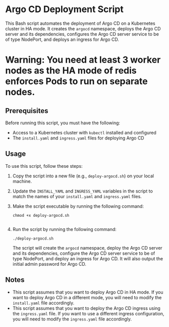 
# Argo CD Deployment Script

This Bash script automates the deployment of Argo CD on a Kubernetes cluster in HA mode. It creates the `argocd` namespace, deploys the Argo CD server and its dependencies, configures the Argo CD server service to be of type NodePort, and deploys an ingress for Argo CD.

# Warning: You need at least 3 worker nodes as the HA mode of redis enforces Pods to run on separate nodes.

## Prerequisites

Before running this script, you must have the following:

- Access to a Kubernetes cluster with `kubectl` installed and configured
- The `install.yaml` and `ingress.yaml` files for deploying Argo CD

## Usage

To use this script, follow these steps:

1. Copy the script into a new file (e.g., `deploy-argocd.sh`) on your local machine.

2. Update the `INSTALL_YAML` and `INGRESS_YAML` variables in the script to match the names of your `install.yaml` and `ingress.yaml` files.

3. Make the script executable by running the following command:

   ``````
   chmod +x deploy-argocd.sh
   

4. Run the script by running the following command:

   ````
   ./deploy-argocd.sh
   `````

   The script will create the `argocd` namespace, deploy the Argo CD server and its dependencies, configure the Argo CD server service to be of type NodePort, and deploy an ingress for Argo CD. It will also output the initial admin password for Argo CD.

## Notes

- This script assumes that you want to deploy Argo CD in HA mode. If you want to deploy Argo CD in a different mode, you will need to modify the `install.yaml` file accordingly.
- This script assumes that you want to deploy the Argo CD ingress using the `ingress.yaml` file. If you want to use a different ingress configuration, you will need to modify the `ingress.yaml` file accordingly.

